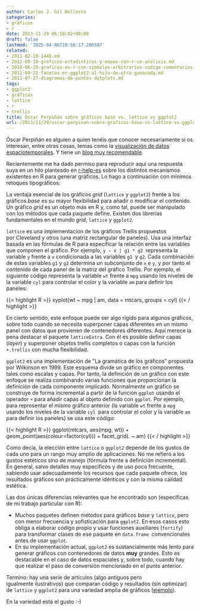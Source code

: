 ```yaml
---
author: Carlos J. Gil Bellosta
categories:
- gráficos
- r
date: 2013-11-29 06:58:02+00:00
draft: false
lastmod: '2025-04-06T18:58:17.206597'
related:
- 2011-02-10-1440.md
- 2012-09-10-graficos-estadisticos-y-mapas-con-r-un-analisis.md
- 2010-06-28-graficos-en-r-con-simbolos-arbitrarios-codigo-comentarios-y-fin.md
- 2011-09-21-facetas-en-ggplot2-al-hilo-de-otra-gananada.md
- 2011-07-27-diagramas-de-puntos-dotplots.md
tags:
- ggplot2
- gráficos
- lattice
- r
- trellis
title: Óscar Perpiñán sobre gráficos base vs. lattice vs ggplot2
url: /2013/11/29/oscar-perpinan-sobre-graficos-base-vs-lattice-vs-ggplot2/
---
```


Óscar Perpiñán es alguien a quien tenéis que conocer necesariamente si os interesan, entre otras cosas, temas como la [visualización de datos espaciotemporales](http://oscarperpinan.github.io/spacetime-vis/). Y tiene un [blog muy recomendable](http://procomun.wordpress.com/).

Recientemente me ha dado permiso para reproducir aquí una respuesta suya en un hilo planteado en [r-help-es](https://stat.ethz.ch/mailman/listinfo/r-help-es) sobre los distintos mecanismos existentes en R para generar gráficos. Lo hago a continuación con mínimos retoques tipográficos:

La ventaja esencial de los gráficos _grid_ (`lattice` y `ggplot2`) frente a los gráficos _base_ es su mayor flexibilidad para añadir o modificar el contenido. Un gráfico _grid_ es un objeto más en R y, como tal, puede ser manipulado con los métodos que cada paquete define. Existen dos librerías fundamentales en el mundo _grid_, `lattice` y `ggplot2`.

`lattice` es una implementación de los gráficos Trellis propuestos por Cleveland y otros (una matriz rectangular de paneles). Usa una interfaz basada en las fórmulas de R para especificar la relación entre las variables que componen el gráfico. Por ejemplo, `y ~ x | g1 * g2 `representa la variable `y` frente a `x` condicionada a las variables `g1 `y `g2`. Cada combinación de estas variables `g1` y `g2` determina un subconjunto de `x` e `y`, y por tanto el contenido de cada panel de la matriz del gráfico Trellis. Por ejemplo, el siguiente código representa la variable `wt` frente a `mpg` usando los niveles de la variable `cyl` para controlar el color y la variable `am` para definir
los paneles:

{{< highlight R >}}
xyplot(wt ~ mpg | am, data = mtcars, groups = cyl)
{{< / highlight >}}

En cierto sentido, este enfoque puede ser algo rígido para algunos gráficos, sobre todo cuando se necesita superponer capas diferentes en un mismo panel con datos que provienen de contenedores diferentes. Aquí merece la pena destacar el paquete `latticeExtra`. Con él es posible definir capas (_layer_) y superponer objetos trellis completos o capas con la función `+.trellis` con mucha flexibilidad.

`ggplot2` es una implementación de "La gramática de los gráficos" propuesta por Wilkinson en 1999. Este esquema divide un gráfico en componentes tales como escalas y capas. Por tanto, la definición de un gráfico con este enfoque se realiza combinando varias funciones que proporcionan la definición de cada componente implicado. Normalmente un gráfico se construye de forma incremental a partir de la función `ggplot` usando el operador `+` para añadir capas al objeto definido con `ggplot`. Por ejemplo, para representar el mismo gráfico anterior (la variable `wt` frente a `mpg` usando los niveles de la variable `cyl `para controlar el color y la variable `am` para definir los paneles) se usa este código:

{{< highlight R >}}
ggplot(mtcars, aes(mpg, wt)) +
geom_point(aes(colour=factor(cyl))) +
facet_grid(. ~ am)
{{< / highlight >}}

Como decía, la elección entre `lattice` o `ggplot2` depende de los gustos de cada uno para un rango muy amplio de aplicaciones. No me refiero a los gustos estéticos sino de manejo (fórmula frente a definición incremental). En general, salvo detalles muy específicos y de uso poco frecuente, sabiendo usar adecuadamente los recursos que cada paquete ofrece, los resultados gráficos son prácticamente idénticos y con la misma calidad estética.

Las dos únicas diferencias relevantes que he encontrado son (específicas de mi trabajo particular con R):

* Muchos paquetes definen métodos para gráficos _base_ y `lattice`, pero con menor frecuencia y sofisticación para `ggplot2`. En esos casos esto obliga a elaborar código propio y usar funciones auxiliares (`fortify`) para transformar clases de ese paquete en `data.frame `convencionales antes de usar `ggplot`.
* En su implementación actual, `ggplot2` es sustancialmente más lento para generar gráficos con contenedores de datos **muy** grandes. Esto es destacable en el caso de datos espaciales y, sobre todo, cuando hay que realizar el paso de conversión mencionado en el punto anterior.

Termino: hay una serie de artículos (algo antiguos pero igualmente ilustrativos) que comparan código y resultados (sin optimizar) de `lattice` y `ggplot2` para una variedad amplia de gráficos ([ejemplo](http://learnr.wordpress.com/2009/06/28/ggplot2-version-of-figures-in-lattice-multivariate-data-visualization-with-r-part-1/)).

En la variedad está el gusto :-)